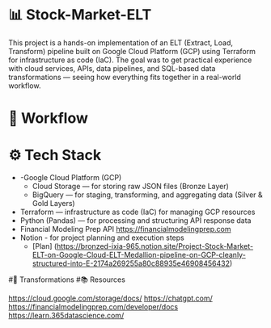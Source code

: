 # 📊 Stock-Market-ELT

This project is a hands-on implementation of an ELT (Extract, Load, Transform) pipeline built on Google Cloud Platform (GCP) using Terraform for infrastructure as code (IaC). The goal was to get practical experience with cloud services, APIs, data pipelines, and SQL-based data transformations — seeing how everything fits together in a real-world workflow.

# 📌 Workflow
# ⚙️ Tech Stack
  - -Google Cloud Platform (GCP)
      - Cloud Storage — for storing raw JSON files (Bronze Layer)
      - BigQuery — for staging, transforming, and aggregating data (Silver & Gold Layers)
  - Terraform — infrastructure as code (IaC) for managing GCP resources
  - Python (Pandas) — for processing and structuring API response data
  - Financial Modeling Prep API
      https://financialmodelingprep.com
  - Notion - for project planning and execution steps
      - [Plan] (https://bronzed-ixia-965.notion.site/Project-Stock-Market-ELT-on-Google-Cloud-ELT-Medallion-pipeline-on-GCP-cleanly-structured-into-E-2174a269255a80c88935e46908456432)
    

#🔄 Transformations
#📚 Resources

  https://cloud.google.com/storage/docs/
  https://chatgpt.com/
  https://financialmodelingprep.com/developer/docs
  https://learn.365datascience.com/

 



